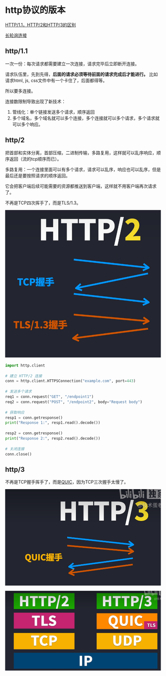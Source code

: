 # http协议的版本

[HTTP/1.1，HTTP/2和HTTP/3的区别](https://www.bilibili.com/video/BV1vv4y1U77y/)

[长轮询连接](%E9%95%BF%E8%BD%AE%E8%AF%A2%E8%BF%9E%E6%8E%A5.md)

## http/1.1

一次一份：每次请求都需要建立一次连接，请求完毕后立即断开连接。

请求队伍里，先到先得，**后面的请求必须等待前面的请求完成后才能进行。** 比如请求html, js, css文件中有一个卡住了，后面都得等。

所以要多连接。

连接数限制导致出现了新技术：

1. 管线化：单个链接发送多个请求，顺序返回
2. 多个域名，多个域名就可以多个连接，多个连接就可以多个请求，多个请求就可以多个响应。

## http/2

把首部和实体分离，首部压缩，二进制传输，多路复用，这样就可以乱序响应，顺序返回（流的tcp顺序而已）。

多路复用：一个连接里面可以有多个请求，请求可以乱序，响应也可以乱序，但是最后还是要按照请求的顺序返回。

它会把客户端后续可能需要的资源都推送到客户端，这样就不用客户端再次请求了。

不再是TCP四次挥手了，而是TLS/1.3。

![](2023-06-17-02-40-25.png)

```python
import http.client

# 建立 HTTP/2 连接
conn = http.client.HTTPSConnection("example.com", port=443)

# 发送多个请求
req1 = conn.request("GET", "/endpoint1")
req2 = conn.request("POST", "/endpoint2", body="Request body")

# 获取响应
resp1 = conn.getresponse()
print("Response 1:", resp1.read().decode())

resp2 = conn.getresponse()
print("Response 2:", resp2.read().decode())

# 关闭连接
conn.close()
```

## http/3

不再是TCP握手挥手了，而是[QUIC](QUIC.md)，因为TCP三次握手太慢了。

![](2023-06-17-02-40-33.png)

![](2023-06-17-02-41-15.png)